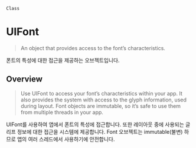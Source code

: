 `Class`

# UIFont

> An object that provides access to the font’s characteristics.

폰트의 특성에 대한 접근을 제공하는 오브젝트입니다.

## Overview

> Use UIFont to access your font’s characteristics within your app. It also provides the system with access to the glyph information, used during layout. Font objects are immutable, so it’s safe to use them from multiple threads in your app.

UIFont를 사용하여 앱에서 폰트의 특성에 접근합니다. 또한 레이아웃 중에 사용되는 글리프 정보에 대한 접근을 시스템에 제공합니다. Font 오브젝트는 immutable(불변) 하므로 앱의 여러 스레드에서 사용하기에 안전합니다.